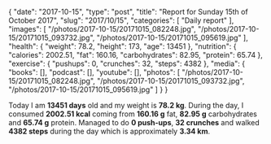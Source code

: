 {
    "date": "2017-10-15",
    "type": "post",
    "title": "Report for Sunday 15th of October 2017",
    "slug": "2017\/10\/15",
    "categories": [
        "Daily report"
    ],
    "images": [
        "\/photos\/2017-10-15\/20171015_082248.jpg",
        "\/photos\/2017-10-15\/20171015_093732.jpg",
        "\/photos\/2017-10-15\/20171015_095619.jpg"
    ],
    "health": {
        "weight": 78.2,
        "height": 173,
        "age": 13451
    },
    "nutrition": {
        "calories": 2002.51,
        "fat": 160.16,
        "carbohydrates": 82.95,
        "protein": 65.74
    },
    "exercise": {
        "pushups": 0,
        "crunches": 32,
        "steps": 4382
    },
    "media": {
        "books": [],
        "podcast": [],
        "youtube": [],
        "photos": [
            "\/photos\/2017-10-15\/20171015_082248.jpg",
            "\/photos\/2017-10-15\/20171015_093732.jpg",
            "\/photos\/2017-10-15\/20171015_095619.jpg"
        ]
    }
}

Today I am <strong>13451 days</strong> old and my weight is <strong>78.2 kg</strong>. During the day, I consumed <strong>2002.51 kcal</strong> coming from <strong>160.16 g</strong> fat, <strong>82.95 g</strong> carbohydrates and <strong>65.74 g</strong> protein. Managed to do <strong>0 push-ups</strong>, <strong>32 crunches</strong> and walked <strong>4382 steps</strong> during the day which is approximately <strong>3.34 km</strong>.